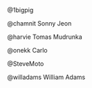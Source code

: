 @1bigpig

@chamnit Sonny Jeon

@harvie Tomas Mudrunka

@onekk Carlo

@SteveMoto

@willadams William Adams
